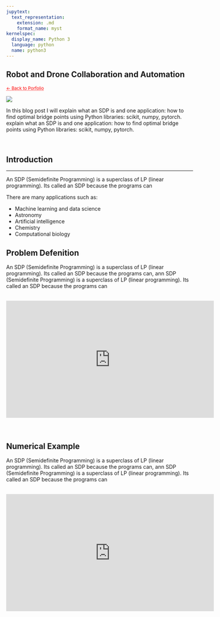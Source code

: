 ```yaml
---
jupytext:
  text_representation:
    extension: .md
    format_name: myst
kernelspec:
  display_name: Python 3
  language: python
  name: python3
---
```


## Robot and Drone Collaboration and Automation

 <sub> <a href="https://jmhuer.github.io/mini_book/_build/html/docs/portfolio.html" style="color: red; text-decoration: underline;text-decoration-style: dotted;">← Back to Porfolio</a> </sub>

<img src="../../../../images/robotautonomy.jpg" align="center"/>

<br>

 In this blog post I will explain what an SDP is and one application: how to find optimal bridge points using Python libraries: scikit, numpy, pytorch. explain what an SDP is and one application: how to find optimal bridge points using Python libraries: scikit, numpy, pytorch.

<br>


## Introduction
---

An SDP (Semidefinite Programming) is a superclass of LP (linear programming). Its called an SDP because the programs can

There are many applications such as:

-   Machine learning and data science
-   Astronomy
-   Artificial intelligence
-   Chemistry
-   Computational biology




## Problem Defenition
An SDP (Semidefinite Programming) is a superclass of LP (linear programming). Its called an SDP because the programs can, ann SDP (Semidefinite Programming) is a superclass of LP (linear programming). Its called an SDP because the programs can

<br>
 <div align="center">   <iframe width="560" height="315"
src="https://www.youtube.com/embed/MUQfKFzIOeU"
frameborder="0"
allow="accelerometer; autoplay; encrypted-media; gyroscope; picture-in-picture"
allowfullscreen
></iframe></div>

<br>
<br>

## Numerical Example
An SDP (Semidefinite Programming) is a superclass of LP (linear programming). Its called an SDP because the programs can, ann SDP (Semidefinite Programming) is a superclass of LP (linear programming). Its called an SDP because the programs can

<br>
 <div align="center">   <iframe width="560" height="315"
src="https://www.youtube.com/embed/MUQfKFzIOeU"
frameborder="0"
allow="accelerometer; autoplay; encrypted-media; gyroscope; picture-in-picture"
allowfullscreen
></iframe></div>

<br>
<br>

















